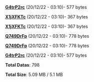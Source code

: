 [**G4trP2rc**](/data/G4trP2rc.txt) (20/12/22 - 03:10)- 577 bytes

[**X1jXFKTc**](/data/X1jXFKTc.txt) (20/12/22 - 03:10)- 367 bytes

[**X1jXFKTc**](/data/X1jXFKTc.txt) (20/12/22 - 03:10)- 367 bytes

[**Q749DrFp**](/data/Q749DrFp.txt) (20/12/22 - 03:10)- 778 bytes

[**Q749DrFp**](/data/Q749DrFp.txt) (20/12/22 - 03:10)- 778 bytes

[**G4trP2rc**](/data/G4trP2rc.txt) (20/12/22 - 03:10)- 577 bytes

**Total Datas**: 798

**Total Size**: 5.09 MB / 5.1 MB